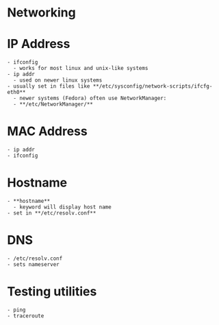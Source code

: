# Networking

# IP Address

    - ifconfig
      - works for most linux and unix-like systems
    - ip addr
      - used on newer linux systems
    - usually set in files like **/etc/sysconfig/network-scripts/ifcfg-eth0**
      - newer systems (Fedora) often use NetworkManager:
      - **/etc/NetworkManager/**

# MAC Address

    - ip addr
    - ifconfig

# Hostname

    - **hostname**
      - keyword will display host name
    - set in **/etc/resolv.conf**

# DNS

    - /etc/resolv.conf
    - sets nameserver
  
# Testing utilities

    - ping
    - traceroute